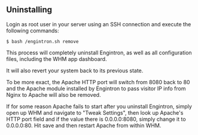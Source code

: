 ## Uninstalling

Login as root user in your server using an SSH connection and execute the following commands:

`$ bash /engintron.sh remove`

This process will completely uninstall Engintron, as well as all configuration files, including the WHM app dashboard.

It will also revert your system back to its previous state.

To be more exact, the Apache HTTP port will switch from 8080 back to 80 and the Apache module installed by Engintron to pass visitor IP info from Nginx to Apache will also be removed.

If for some reason Apache fails to start after you uninstall Engintron, simply open up WHM and navigate to "Tweak Settings", then look up Apache's HTTP port field and if the value there is 0.0.0.0:8080, simply change it to 0.0.0.0:80. Hit save and then restart Apache from within WHM.
